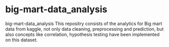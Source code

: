 # big-mart-data_analysis
big-mart-data_analysis
This repositry consists of the analytics for Big mart data from kaggle, not only data cleaning, preprocessing and prediction, but also concepts like correlation, hypothesis testing have been implemented on this dataset.
